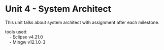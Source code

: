 # Unit 4 - System Architect

This unit talks about system architect with assignment after each milestone.

tools used:<br />
&emsp;- Eclipse v4.21.0<br />
&emsp;- Mingw v12.1.0-3<br />
